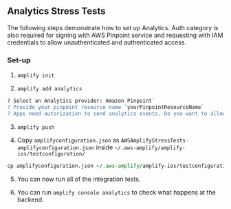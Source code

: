 ## Analytics Stress Tests

The following steps demonstrate how to set up Analytics. 
Auth category is also required for signing with AWS Pinpoint service and requesting with IAM credentials to allow unauthenticated and authenticated access.

### Set-up

1. `amplify init`

2. `amplify add analytics`

```perl
? Select an Analytics provider: Amazon Pinpoint`
? Provide your pinpoint resource name `yourPinpointResourceName`
? Apps need autorization to send analytics events. Do you want to allow guests and unauthenticated users to send analytics events? (we recommend you allow this when getting started) `Yes`
```

3. `amplify push`

4. Copy `amplifyconfiguration.json` as `AWSAmplifyStressTests-amplifyconfiguration.json` inside `~/.aws-amplify/amplify-ios/testconfiguration/`

```perl
cp amplifyconfiguration.json ~/.aws-amplify/amplify-ios/testconfiguration/AWSAmplifyStressTests-amplifyconfiguration.json
```

5. You can now run all of the integration tests. 

6. You can run `amplify console analytics` to check what happens at the backend. 
